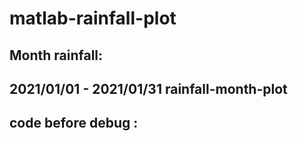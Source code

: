# matlab-rainfall-plot
## Month rainfall:
## 2021/01/01 - 2021/01/31  rainfall-month-plot
## code before debug :

